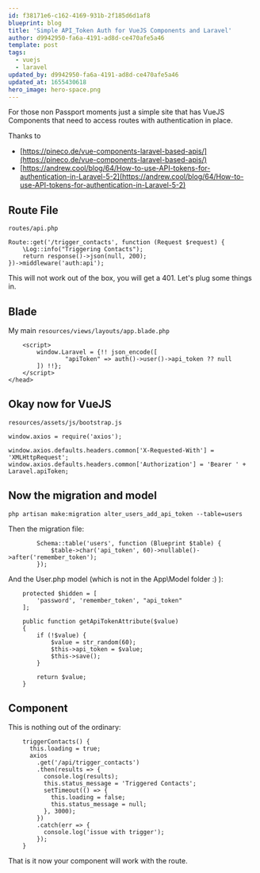 ```yaml
---
id: f38171e6-c162-4169-931b-2f185d6d1af8
blueprint: blog
title: 'Simple API_Token Auth for VueJS Components and Laravel'
author: d9942950-fa6a-4191-ad8d-ce470afe5a46
template: post
tags:
  - vuejs
  - laravel
updated_by: d9942950-fa6a-4191-ad8d-ce470afe5a46
updated_at: 1655430618
hero_image: hero-space.png
---
```

For those non Passport moments just a simple site that has VueJS Components that need to access routes with authentication in place.

Thanks to 

  * [https://pineco.de/vue-components-laravel-based-apis/](https://pineco.de/vue-components-laravel-based-apis/)
  * [https://andrew.cool/blog/64/How-to-use-API-tokens-for-authentication-in-Laravel-5-2](https://andrew.cool/blog/64/How-to-use-API-tokens-for-authentication-in-Laravel-5-2)

## Route File

`routes/api.php`
```
Route::get('/trigger_contacts', function (Request $request) {
    \Log::info("Triggering Contacts");
    return response()->json(null, 200);
})->middleware('auth:api');
```

This will not work out of the box, you will get a 401.  Let's plug some things in.

## Blade
My main `resources/views/layouts/app.blade.php`

```
    <script>
        window.Laravel = {!! json_encode([
                "apiToken" => auth()->user()->api_token ?? null
        ]) !!};
    </script>
</head>
```

## Okay now for VueJS
`resources/assets/js/bootstrap.js`

```
window.axios = require('axios');

window.axios.defaults.headers.common['X-Requested-With'] = 'XMLHttpRequest';
window.axios.defaults.headers.common['Authorization'] = 'Bearer ' + Laravel.apiToken;

```

## Now the migration and model

```
php artisan make:migration alter_users_add_api_token --table=users
```

Then the migration file:

```
        Schema::table('users', function (Blueprint $table) {
            $table->char('api_token', 60)->nullable()->after('remember_token');
        });
```

And the User.php model (which is not in the App\Model folder :) ):

```
    protected $hidden = [
        'password', 'remember_token', "api_token"
    ];

    public function getApiTokenAttribute($value)
    {
        if (!$value) {
            $value = str_random(60);
            $this->api_token = $value;
            $this->save();
        }

        return $value;
    }
```

## Component

This is nothing out of the ordinary:

```
    triggerContacts() {
      this.loading = true;
      axios
        .get('/api/trigger_contacts')
        .then(results => {
          console.log(results);
          this.status_message = 'Triggered Contacts';
          setTimeout(() => {
            this.loading = false;
            this.status_message = null;
          }, 3000);
        })
        .catch(err => {
          console.log('issue with trigger');
        });
    }
```

That is it now your component will work with the route.